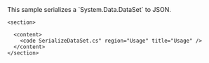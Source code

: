 <?xml version="1.0" encoding="utf-8"?>
<topic id="SerializeDataSet" revisionNumber="1">
  <developerConceptualDocument xmlns="http://ddue.schemas.microsoft.com/authoring/2003/5" xmlns:xlink="http://www.w3.org/1999/xlink">This sample serializes a `System.Data.DataSet` to JSON.

    <section>

      <content>
        <code SerializeDataSet.cs" region="Usage" title="Usage" />
      </content>
    </section>